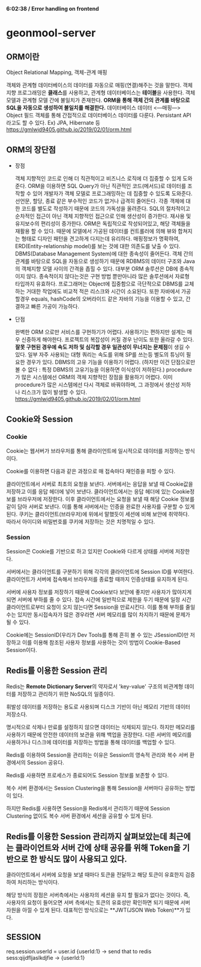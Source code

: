 **6:02:38 / Error handling on frontend**

# geonmool-server

## ORM이란

Object Relational Mapping, 객체-관계 매핑

객체와 관계형 데이터베이스의 데이터를 자동으로 매핑(연결)해주는 것을 말한다.
객체 지향 프로그래밍은 **클래스**를 사용하고, 관계형 데이터베이스는 **테이블**을 사용한다.
객체 모델과 관계형 모델 간에 불일치가 존재한다.
**ORM을 통해 객체 간의 관계를 바탕으로 SQL을 자동으로 생성하여 불일치를 해결한다.**
데이터베이스 데이터 <—매핑—> Object 필드
객체를 통해 간접적으로 데이터베이스 데이터를 다룬다.
Persistant API라고도 할 수 있다.
Ex) JPA, Hibernate 등
https://gmlwjd9405.github.io/2019/02/01/orm.html

## ORM의 장단점

- 장점

  객체 지향적인 코드로 인해 더 직관적이고 비즈니스 로직에 더 집중할 수 있게 도와준다.
  ORM을 이용하면 SQL Query가 아닌 직관적인 코드(메서드)로 데이터를 조작할 수 있어 개발자가 객체 모델로 프로그래밍하는 데 집중할 수 있도록 도와준다.
  선언문, 할당, 종료 같은 부수적인 코드가 없거나 급격히 줄어든다.
  각종 객체에 대한 코드를 별도로 작성하기 때문에 코드의 가독성을 올려준다.
  SQL의 절차적이고 순차적인 접근이 아닌 객체 지향적인 접근으로 인해 생산성이 증가한다.
  재사용 및 유지보수의 편리성이 증가한다.
  ORM은 독립적으로 작성되어있고, 해당 객체들을 재활용 할 수 있다.
  때문에 모델에서 가공된 데이터를 컨트롤러에 의해 뷰와 합쳐지는 형태로 디자인 패턴을 견고하게 다지는데 유리하다.
  매핑정보가 명확하여, ERD(Entity-relationship model)를 보는 것에 대한 의존도를 낮출 수 있다.
  DBMS​(Database Management System)에 대한 종속성이 줄어든다.
  객체 간의 관계를 바탕으로 SQL을 자동으로 생성하기 때문에 RDBMS의 데이터 구조와 Java의 객체지향 모델 사이의 간격을 좁힐 수 있다.
  대부분 ORM 솔루션은 DB에 종속적이지 않다.
  종속적이지 않다는것은 구현 방법 뿐만아니라 많은 솔루션에서 자료형 타입까지 유효하다.
  프로그래머는 Object에 집중함으로 극단적으로 DBMS를 교체하는 거대한 작업에도 비교적 적은 리스크와 시간이 소요된다.
  또한 자바에서 가공할경우 equals, hashCode의 오버라이드 같은 자바의 기능을 이용할 수 있고, 간결하고 빠른 가공이 가능하다.

- 단점

  완벽한 ORM 으로만 서비스를 구현하기가 어렵다.
  사용하기는 편하지만 설계는 매우 신중하게 해야한다.
  프로젝트의 복잡성이 커질 경우 난이도 또한 올라갈 수 있다.
  **잘못 구현된 경우에 속도 저하 및 심각할 경우 일관성이 무너지는 문제점**이 생길 수 있다.
  일부 자주 사용되는 대형 쿼리는 속도를 위해 SP를 쓰는등 별도의 튜닝이 필요한 경우가 있다.
  DBMS의 고유 기능을 이용하기 어렵다. (하지만 이건 단점으로만 볼 수 없다 : 특정 DBMS의 고유기능을 이용하면 이식성이 저하된다.)
  procedure가 많은 시스템에선 ORM의 객체 지향적인 장점을 활용하기 어렵다.
  이미 procedure가 많은 시스템에선 다시 객체로 바꿔야하며, 그 과정에서 생산성 저하나 리스크가 많이 발생할 수 있다.
  https://gmlwjd9405.github.io/2019/02/01/orm.html

## Cookie와 Session

### Cookie

Cookie는 웹서버가 브라우저를 통해 클라이언트에 일시적으로 데이터를 저장하는 방식이다.

Cookie를 이용하면 다음과 같은 과정으로 매 접속마다 재인증을 피할 수 있다.

클라이언트에서 서버로 최초의 요청을 보낸다.
서버에서는 응답을 보낼 때 Cookie값을 저장하고 이를 응답 헤더에 넣어 보낸다.
클라이언트에서는 응답 헤더에 있는 Cookie정보를 브라우저에 저장한다.
이후 클라이언트에서는 요청을 보낼 때 해당 Cookie 정보를 같이 담아 서버로 보낸다. 이를 통해 서버에서는 인증을 완료한 사용자를 구분할 수 있게 된다.
쿠키는 클라이언트(브라우저)에 위에서 말했듯이 세션에 비해 보안에 취약하다. 따라서 아이디와 비밀번호를 쿠키에 저장하는 것은 치명적일 수 있다.

### Session

Session은 Cookie를 기반으로 하고 있지만 Cookie와 다르게 상태를 서버에 저장한다.

서버에서는 클라이언트를 구분하기 위해 각각의 클라이언트에 Session ID를 부여한다. 클라이언트가 서버에 접속해서 브라우저를 종료할 때까지 인증상태를 유지하게 된다.

서버에 사용자 정보를 저장하기 때문에 Cookie보다 보안에 좋지만 사용자가 많아지게 되면 서버에 부하를 줄 수 있다.
접속 시간에 일반적으로 제한을 두기 때문에 일정 시간 클라이언트로부터 요청이 오지 않는다면 Session을 만료시킨다. 이를 통해 부하를 줄일 수는 있지만 동시접속자가 많은 경우라면 서버 메모리를 많이 차지하기 때문에 문제가 될 수 있다.

Cookie에는 SessionID(우리가 Dev Tools를 통해 흔히 볼 수 있는 JSessionID)만 저장하고 이를 이용해 참조된 사용자 정보를 사용하는 것이 방법이 Cookie-Based Session이다.

## Redis를 이용한 Session 관리

Redis는 **Remote Dictionary Server**의 약자로서 'key-value' 구조의 비관계형 데이터를 저장하고 관리하기 위한 NoSQL의 일종이다.

휘발성 데이터를 저장하는 용도로 사용되며 디스크 기반이 아닌 메모리 기반의 데이터 저장소다.

명시적으로 삭제나 만료를 설정하지 않으면 데이터는 삭제되지 않는다. 하지만 메모리를 사용하기 때문에 안전한 데이터의 보관을 위해 백업을 권장한다. 다른 서버의 메모리를 사용하거나 디스크에 데이터를 저장하는 방법을 통해 데이터를 백업할 수 있다.

Redis를 이용하여 Session을 관리하는 이유은 Session의 영속적 관리와 복수 서버 환경에서의 Session 공유다.

Redis를 사용하면 프로세스가 종료되어도 Session 정보를 보존할 수 있다.

복수 서버 환경에서는 Session Clustering을 통해 Session을 서버마다 공유하는 방법이 있다.

하지만 Redis를 사용하면 Session을 Redis에서 관리하기 때문에 Session Clustering 없이도 복수 서버 환경에서 세션을 공유할 수 있게 된다.

## Redis를 이용한 Session 관리까지 살펴보았는데 최근에는 클라이언트와 서버 간에 상태 공유를 위해 Token을 기반으로 한 방식도 많이 사용되고 있다.

클라이언트에서 서버에 요청을 보낼 때마다 토큰을 전달하고 해당 토큰이 유효한지 검증하여 처리하는 방식이다.

해당 방식의 장점은 서버측에서는 사용자의 세션을 유지 할 필요가 없다는 것이다. 즉, 사용자의 요청이 들어오면 서버 측에서는 토큰의 유효성만 확인하면 되기 때문에 서버 자원을 아낄 수 있게 된다. 대표적인 방식으로는 **JWT(JSON Web Token)**가 있다.

## SESSION

req.session.userId = user.id
{userId:1} -> send that to redis
sess:qijdfljaslkdjfie -> {userId:1}
